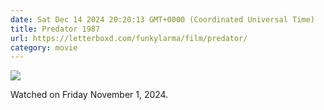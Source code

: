 ```yaml
---
date: Sat Dec 14 2024 20:20:13 GMT+0000 (Coordinated Universal Time)
title: Predator 1987
url: https://letterboxd.com/funkylarma/film/predator/
category: movie
---
```


![](https://a.ltrbxd.com/resized/film-poster/5/1/9/4/4/51944-predator-0-600-0-900-crop.jpg?v=48eadd2372)

Watched on Friday November 1, 2024.
